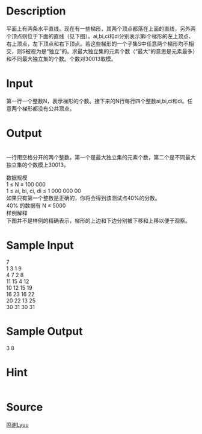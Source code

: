 
# Description

<div class="content"><p>平面上有两条水平直线。现在有一些梯形，其两个顶点都落在上面的直线，另外两个顶点则位于下面的直线（见下图）。ai,bi,ci和di分别表示第i个梯形的左上顶点、右上顶点，左下顶点和右下顶点。若这些梯形的一个子集S中任意两个梯形均不相交，则S被视为是“独立”的。求最大独立集的元素个数（“最大”的意思是元素最多）和不同最大独立集的个数。个数对30013取模。</p>
<p></p></div>

# Input

<div class="content"><p>第一行一个整数N，表示梯形的个数。接下来的N行每行四个整数ai,bi,ci和di。任意两个梯形都没有公共顶点。</p>
<p></p></div>

# Output

<div class="content"><p><br/>
一行用空格分开的两个整数。第一个是最大独立集的元素个数，第二个是不同最大独立集的个数模上30013。</p>
<p>数据规模<br/>
1 ≤ N ≤ 100 000<br/>
1 ≤ ai, bi, ci, di ≤ 1 000 000 00<br/>
如果只有第一个整数是正确的，你将会得到该测试点40%的分数。<br/>
40% 的数据有 N ≤ 5000<br/>
样例解释<br/>
下图并不是样例的精确表示，梯形的上边和下边分别被下移和上移以便于观察。</p></div>

# Sample Input

<div class="content"><span class="sampledata">7<br/>
1 3 1 9<br/>
4 7 2 8<br/>
11 15 4 12<br/>
10 12 15 19<br/>
16 23 16 22<br/>
20 22 13 25<br/>
30 31 30 31</span></div>

# Sample Output

<div class="content"><span class="sampledata">3 8</span></div>

# Hint

<div class="content"><p></p><p><img alt="" src="source/bzoj/2404/img/aHR0cHM6Ly9seWRzeS5jb20vSnVkZ2VPbmxpbmUvdXBsb2FkLzIwMTEwOC8xLmpwZw==.jpg"/></p><p></p></div>

# Source

<div class="content"><p><a href="problemset.php?search=鸣谢Lyuu">鸣谢Lyuu</a></p></div>

